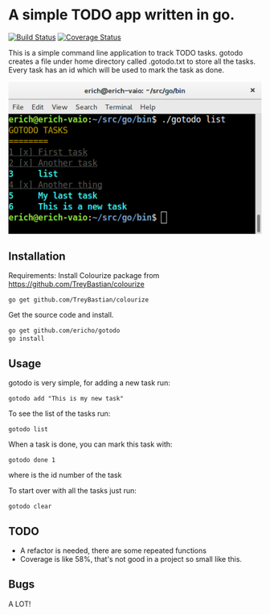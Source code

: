# A simple TODO app written in go.

[![Build Status](https://travis-ci.org/ericho/gotodo.png?branch=master)](https://travis-ci.org/ericho/gotodo)
[![Coverage Status](https://coveralls.io/repos/github/ericho/gotodo/badge.svg?branch=master)](https://coveralls.io/github/ericho/gotodo?branch=master)

This is a simple command line application to track TODO tasks. gotodo creates a file under home directory called .gotodo.txt to store all the tasks. Every task has an id which will be used to mark the task as done. 

![GOTODO](gotodo.png)

## Installation

Requirements:
Install Colourize package from https://github.com/TreyBastian/colourize
``` 
go get github.com/TreyBastian/colourize
```

Get the source code and install.
```
go get github.com/ericho/gotodo
go install
```

## Usage

gotodo is very simple, for adding a new task run:
```
gotodo add "This is my new task"
```
To see the list of the tasks run:
```
gotodo list
```
When a task is done, you can mark this task with:
```
gotodo done 1
```
where is the id number of the task

To start over with all the tasks just run:
```
gotodo clear
```

## TODO

* A refactor is needed, there are some repeated functions
* Coverage is like 58%, that's not good in a project so small like this. 

## Bugs
A LOT!
